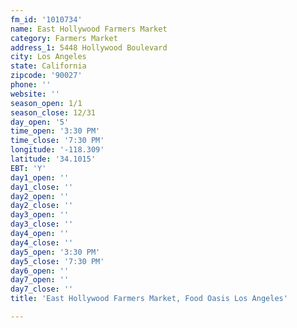 ```yaml
---
fm_id: '1010734'
name: East Hollywood Farmers Market
category: Farmers Market
address_1: 5448 Hollywood Boulevard
city: Los Angeles
state: California
zipcode: '90027'
phone: ''
website: ''
season_open: 1/1
season_close: 12/31
day_open: '5'
time_open: '3:30 PM'
time_close: '7:30 PM'
longitude: '-118.309'
latitude: '34.1015'
EBT: 'Y'
day1_open: ''
day1_close: ''
day2_open: ''
day2_close: ''
day3_open: ''
day3_close: ''
day4_open: ''
day4_close: ''
day5_open: '3:30 PM'
day5_close: '7:30 PM'
day6_open: ''
day7_open: ''
day7_close: ''
title: 'East Hollywood Farmers Market, Food Oasis Los Angeles'

---
```


